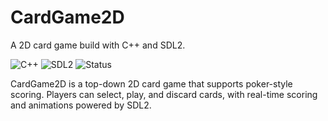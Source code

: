 # CardGame2D

A 2D card game build with C++ and SDL2.

![C++](https://img.shields.io/badge/language-C++-blue)
![SDL2](https://img.shields.io/badge/framework-SDL2-green)
![Status](https://img.shields.io/badge/status-active-brightgreen)

CardGame2D is a top-down 2D card game that supports poker-style scoring.
Players can select, play, and discard cards, with real-time scoring and
animations powered by SDL2.  
